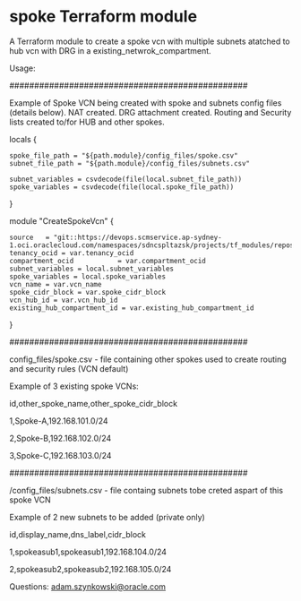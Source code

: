 # spoke Terraform module
A Terraform module to create a spoke vcn with multiple subnets atatched to hub vcn with DRG in a existing_netwrok_compartment.  


Usage:  

################################################  


Example of Spoke VCN being created with spoke and subnets config files (details below). NAT created. DRG attachment created. Routing and Security lists created to/for HUB and other spokes.  


locals {
    
    spoke_file_path = "${path.module}/config_files/spoke.csv"
    subnet_file_path = "${path.module}/config_files/subnets.csv"

    subnet_variables = csvdecode(file(local.subnet_file_path))
    spoke_variables = csvdecode(file(local.spoke_file_path))

}

module "CreateSpokeVcn" {

    source   = "git::https://devops.scmservice.ap-sydney-1.oci.oraclecloud.com/namespaces/sdncspltazsk/projects/tf_modules/repositories/spoke"
    tenancy_ocid = var.tenancy_ocid
    compartment_ocid           = var.compartment_ocid
    subnet_variables = local.subnet_variables
    spoke_variables = local.spoke_variables
    vcn_name = var.vcn_name
    spoke_cidr_block = var.spoke_cidr_block
    vcn_hub_id = var.vcn_hub_id
    existing_hub_compartment_id = var.existing_hub_compartment_id

}

################################################  

config_files/spoke.csv - file containing other spokes used to create routing and security rules (VCN default)

Example of 3 existing spoke VCNs:  

id,other_spoke_name,other_spoke_cidr_block  

1,Spoke-A,192.168.101.0/24  

2,Spoke-B,192.168.102.0/24  

3,Spoke-C,192.168.103.0/24  

################################################  


/config_files/subnets.csv - file containg subnets tobe creted aspart of this spoke VCN  


Example of 2 new subnets to be added (private only)  

id,display_name,dns_label,cidr_block  

1,spokeasub1,spokeasub1,192.168.104.0/24  

2,spokeasub2,spokeasub2,192.168.105.0/24  


Questions: adam.szynkowski@oracle.com
